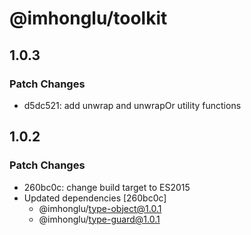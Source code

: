 # @imhonglu/toolkit

## 1.0.3

### Patch Changes

- d5dc521: add unwrap and unwrapOr utility functions

## 1.0.2

### Patch Changes

- 260bc0c: change build target to ES2015
- Updated dependencies [260bc0c]
  - @imhonglu/type-object@1.0.1
  - @imhonglu/type-guard@1.0.1
